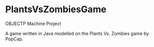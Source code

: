 # PlantsVsZombiesGame
OBJECTP Machine Project

A game written in Java modelled on the Plants Vs. Zombies game by PopCap. 
